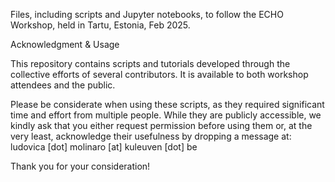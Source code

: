 Files, including scripts and Jupyter notebooks, to follow the ECHO Workshop, held in Tartu, Estonia, Feb 2025.

Acknowledgment & Usage

This repository contains scripts and tutorials developed through the collective efforts of several contributors. It is available to both workshop attendees and the public.

Please be considerate when using these scripts, as they required significant time and effort from multiple people. While they are publicly accessible, we kindly ask that you either request permission before using them or, at the very least, acknowledge their usefulness by dropping a message at: ludovica [dot] molinaro [at] kuleuven [dot] be

Thank you for your consideration!

